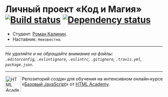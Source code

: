 # Личный проект «Код и Магия» [![Build status][travis-image]][travis-url] [![Dependency status][dependency-image]][dependency-url]

* Студент: [Роман Калинин](https://up.htmlacademy.ru/javascript/4/user/178052).
* Наставник: `Неизвестно`.

---

_Не удаляйте и не обращайте внимание на файлы:_<br>
_`.editorconfig`, `.eslintignore`, `.eslintrc`, `.gitignore`, `.travis.yml`, `package.json`._

---

<a href="https://htmlacademy.ru/intensive/javascript"><img align="left" width="50" height="50" title="HTML Academy" src="https://up.htmlacademy.ru/static/img/intensive/javascript/logo-for-github.svg"></a>

Репозиторий создан для обучения на интенсивном онлайн‑курсе «[Базовый JavaScript](https://htmlacademy.ru/intensive/javascript)» от [HTML Academy](https://htmlacademy.ru).

[travis-image]: https://travis-ci.org/htmlacademy-javascript/178052-code-and-magick.svg?branch=master
[travis-url]: https://travis-ci.org/htmlacademy-javascript/178052-code-and-magick
[dependency-image]: https://david-dm.org/htmlacademy-javascript/178052-code-and-magick.svg?style=flat-square
[dependency-url]: https://david-dm.org/htmlacademy-javascript/178052-code-and-magick
